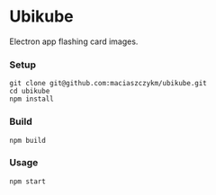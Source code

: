 # Ubikube
Electron app flashing card images.

### Setup
```
git clone git@github.com:maciaszczykm/ubikube.git
cd ubikube
npm install
```

### Build
```
npm build
```

### Usage
```
npm start
```
